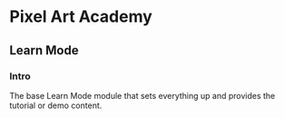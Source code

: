# Pixel Art Academy

## Learn Mode

### Intro

The base Learn Mode module that sets everything up and provides the tutorial or demo content.
